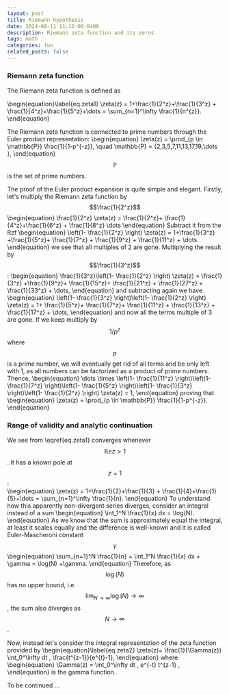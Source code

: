 ```yaml
---
layout: post
title: Riemann hypothesis
date: 2024-08-11 11:12:00-0400
description: Riemann zeta function and its zeros
tags: math
categories: fun
related_posts: false
---
```


### Riemann zeta function

The Riemann zeta function is defined as 

\begin{equation}\label{eq.zeta1}
\zeta(z) = 1+\frac{1}{2^z}+\frac{1}{3^z} + \frac{1}{4^z}+\frac{1}{5^z}+\dots = \sum_{n=1}^\infty \frac{1}{n^{z}}.
\end{equation} 

The Riemann zeta function is connected to prime numbers through the Euler product representation: 
\begin{equation}
\zeta(z) = \prod_{p \in \mathbb{P}} \frac{1}{1-p^{-z}}, \quad \mathbb{P} = \{2,3,5,7,11,13,17,19,\dots \},
\end{equation}
$$\mathbb{P}$$ is the set of prime numbers. 

The proof of the Euler product expansion is quite simple and elegant. 
Firstly, let's multiply the Riemann zeta function by $$\frac{1}{2^z}$$
\begin{equation}
  \frac{1}{2^z}  \zeta(z) =  \frac{1}{2^z}+ \frac{1}{4^z}+\frac{1}{6^z} + \frac{1}{8^z} \dots
\end{equation}
Subtract it from the Rzf 
\begin{equation}
\left(1-  \frac{1}{2^z} \right) \zeta(z) =  1+\frac{1}{3^z} +\frac{1}{5^z}+  \frac{1}{7^z} + \frac{1}{9^z} + \frac{1}{11^z} +  \dots.
\end{equation}
we see that all multiples of 2 are gone. 
Multiplying the result by $$\frac{1}{3^z}$$: 
\begin{equation}
\frac{1}{3^z}\left(1-  \frac{1}{2^z} \right) \zeta(z) =  \frac{1}{3^z} +\frac{1}{9^z}+ \frac{1}{15^z}+  \frac{1}{21^z} + \frac{1}{27^z} + \frac{1}{33^z} +  \dots,
\end{equation}
and subtracting again we have 
\begin{equation}
\left(1-  \frac{1}{3^z} \right)\left(1-  \frac{1}{2^z} \right) \zeta(z) = 1+ \frac{1}{5^z}+ \frac{1}{7^z}+  \frac{1}{11^z} + \frac{1}{13^z} + \frac{1}{17^z} +  \dots,
\end{equation}
and now all the terms multiple of 3 are gone. 
If we keep multiply by $$1/p^z$$ where $$p$$ is a prime number, we will eventually get rid of all terms and be only left with 1, as all numbers can be factorized as a product of prime numbers. Thence, 
\begin{equation}
\dots \times \left(1-  \frac{1}{11^z} \right)\left(1-  \frac{1}{7^z} \right)\left(1-  \frac{1}{5^z} \right)\left(1-  \frac{1}{3^z} \right)\left(1-  \frac{1}{2^z} \right) \zeta(z) = 1,
\end{equation}
proving that 
\begin{equation}
    \zeta(z) = \prod_{p \in \mathbb{P}} \frac{1}{1-p^{-z}}.
\end{equation}


### Range of validity and analytic continuation

We see from \eqref{eq.zeta1}  converges whenever $$\mathbb{Re} z>1$$. It has a known pole at $$z=1$$:  
\begin{equation}
\zeta(z) = 1+\frac{1}{2}+\frac{1}{3} + \frac{1}{4}+\frac{1}{5}+\dots = \sum_{n=1}^\infty \frac{1}{n}.
\end{equation}
To understand how this apparently non-divergent series diverges, consider an integral instead of a sum 
\begin{equation}
    \int_1^N  \frac{1}{x} dx = \log(N).
\end{equation}
As we know that the sum is approximately equal the integral, at least it scales equally and the difference is well-known and it is called Euler-Mascheroni constant $$\gamma$$
\begin{equation}
    \sum_{n=1}^N \frac{1}{n} =   \int_1^N  \frac{1}{x} dx + \gamma = \log(N) +\gamma.
\end{equation}
Therefore, as $$\log(N)$$ has no upper bound, i.e. $$\lim_{N\to \infty} \log(N) \to \infty$$, the sum also diverges as $$N\to \infty$$.

Now, instead let's consider the integral representation of the zeta function provided by 
\begin{equation}\label{eq.zeta2}
   \zeta(z)= \frac{1}{\Gamma(z)} \int_0^\infty dt \, \frac{t^{z-1}}{e^{t}-1},
\end{equation}
where 
\begin{equation}
    \Gamma(z) = \int_0^\infty  dt \, e^{-t} t^{z-1} ,
\end{equation}
is the gamma function. 





To be continued ...
